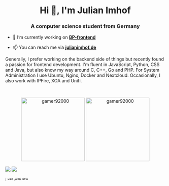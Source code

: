<h1 align="center">Hi 👋, I'm Julian Imhof</h1>
<h3 align="center">A computer science student from Germany</h3>

<p align="left">  </p>

- 🔭 I’m currently working on [**BP-frontend**](https://github.com/BP-WiSe21-22-Gruppe-52/BP-frontend)

- 📫 You can reach me via [**julianimhof.de**](https://julianimhof.de)

Generally, I prefer working on the backend side of things but recently found a passion for frontend development.
I'm fluent in JavaScript, Python, CSS and Java, but also know my way around C, C++, Go and PHP.
For System Administration I use Ubuntu, Nginx, Docker and Nextcloud. Occasionally, I also work with IPFire, XOA and Unifi.

<br />

<p align="center">
  <img src="https://github-readme-stats.vercel.app/api/top-langs/?username=gamer92000&layout=compact&hide=html&theme=gruvbox" alt="gamer92000" height="200px"/>

  <img src="https://github-readme-stats.vercel.app/api?username=gamer92000&show_icons=true&theme=gruvbox" alt="gamer92000" height="200px"/>
</p>

<p align="left">
<a href="https://linkedin.com/in/julian-imhof-a46968184" target="blank"><img src="https://img.icons8.com/color/48/000000/linkedin.png"/></a>
<a href="https://instagram.com/julian__imhof" target="blank"><img src="https://img.icons8.com/color/48/000000/instagram-new--v1.png"/></a>
</p>

<p>ᴵ ᵘˢᵉ ᴬʳᶜʰ ᵇᵗʷ</p>
